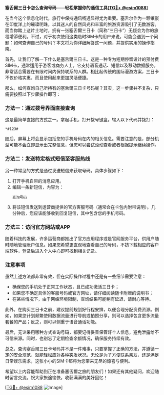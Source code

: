 **塞舌爾三日卡怎么查询号码——轻松掌握你的通信工具[[TG💪+ @esim1088](https://t.me/s/esim1088)]**

在当今这个信息化时代，旅行中保持通讯畅通显得尤为重要。塞舌尔作为一颗镶嵌在印度洋上的璀璨明珠，以其迷人的自然风光和丰富的旅游资源吸引了无数游客。而当你踏上这片土地时，拥有一张塞舌爾三日卡（简称“三日卡”）无疑会为你的旅程增添便利。不过，对于初次使用这类临时SIM卡的用户来说，可能会遇到一个问题：如何查询自己的号码？本文将为你详细解答这一问题，并提供实用的操作指南。

首先，让我们了解一下什么是塞舌爾三日卡。这是一种专为短期停留设计的预付费SIM卡，通常适用于游客或商务人士。它支持语音通话、短信以及移动数据服务，非常适合需要在有限时间内保持联系的人群。相比起传统的国际漫游方案，三日卡不仅价格实惠，而且使用起来更加灵活便捷。

那么，如何查询自己所持有的塞舌爾三日卡号码呢？其实，这一步骤并不复杂，只需要按照以下步骤操作即可：

### 方法一：通过拨号界面直接查询

这是最简单直接的方式之一。拿起手机，打开拨号键盘，输入以下代码并拨打：
```
*#123#
```
随后，屏幕上将会显示包括您的手机号码在内的相关信息。需要注意的是，部分机型可能不会立即显示出完整信息，但您可以尝试滚动查看或者根据提示继续操作。

### 方法二：发送特定格式短信至客服热线

另一种常见的方式是通过发送短信来获取号码。具体步骤如下：
1. 打开手机自带的消息应用。
2. 编辑一条新短信，内容为：
   ```
   查询号码
   ```
3. 将该短信发送到运营商提供的官方客服号码（通常会在卡包内附带说明）。几分钟后，您应该能够收到回复短信，其中包含您的手机号码。

### 方法三：访问官方网站或APP

随着科技的发展，许多运营商都推出了官方应用程序或是官网服务平台，供用户随时随地管理账户信息。如果您希望更直观地查看自己的号码，不妨下载相应的客户端软件，登录后进入个人中心即可找到相关记录。

### 注意事项

虽然上述方法都非常有效，但在实际操作过程中还是有一些细节需要注意：
- 确保您的手机处于正常工作状态，且已成功激活三日卡；
- 如果您不确定具体的客服号码或官方网址，请仔细阅读随卡附赠的说明书；
- 在某些情况下，由于网络环境限制，查询结果可能稍有延迟，请耐心等待。

此外，在购买三日卡之前，建议提前规划好行程安排，以便合理分配资费资源。例如，如果您计划频繁使用数据流量进行导航或拍照分享，则可以选择包含更多流量套餐的产品；反之，则可以侧重于语音通话功能。

最后，无论采用哪种方式查询号码，都要记得妥善保管好个人信息，避免泄露给不可信来源。同时，也别忘了定期检查余额情况，确保服务持续有效。

总之，查询塞舌爾三日卡号码并不是一件难事，只要掌握了正确的方法，并遵循一定的安全规范，就能轻松应对各种突发状况。无论是为了方便联系亲友，还是满足日常娱乐需求，这张小小的SIM卡都将为您带来无尽的惊喜与便利。

希望以上内容能帮助到正在准备塞舌爾之旅的朋友们！如果还有其他疑问，欢迎随时留言交流。祝大家旅途愉快，收获满满的美好回忆！

[[TG💪+ @esim1088](https://t.me/s/esim1088) ![Image](https://i.postimg.cc/4NQfJmqS/Snipaste-2025-05-13-00-14-12.png)]
